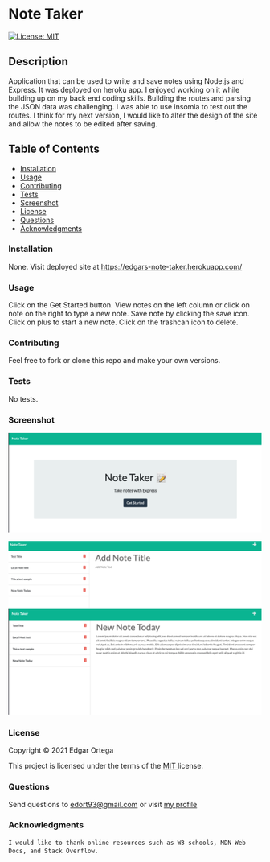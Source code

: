 # Note Taker
[![License: MIT](https://img.shields.io/badge/License-MIT-brightgreen.svg)](https://opensource.org/licenses/MIT)

## Description
Application that can be used to write and save notes using Node.js and Express. It was deployed on heroku app. I enjoyed working on it while building up on my back end coding skills. Building the routes and parsing the JSON data was challenging. I was able to use insomia to test out the routes. I think for my next version, I would like to alter the design of the site and allow the notes to be edited after saving. 

## Table of Contents

- [Installation](#installation)
- [Usage](#usage)
- [Contributing](#contributing)
- [Tests](#tests)
- [Screenshot](#screenshot)
- [License](#license)
- [Questions](#questions)
- [Acknowledgments](#acknowledgments)

### Installation
None. Visit deployed site at https://edgars-note-taker.herokuapp.com/

### Usage
Click on the Get Started button. View notes on the left column or click on note on the right to type a new note. Save note by clicking the save icon. Click on plus to start a new note. Click on the trashcan icon to delete. 

### Contributing
Feel free to fork or clone this repo and make your own versions.

### Tests
No tests.

###  Screenshot 
![plot](public/assets/images/test.png)

![plot](public/assets/images/test1.png)
![plot](public/assets/images/test2.png)

###  License

Copyright &copy; 2021 Edgar Ortega

This project is licensed under the terms of the <a href="https://opensource.org/licenses/MIT" target= "_blank" > MIT </a> license.

### Questions

Send questions to edort93@gmail.com or visit <a href="https://github.com/edgarO93" target= "_blank" >my profile </a><br>

### Acknowledgments

```
I would like to thank online resources such as W3 schools, MDN Web Docs, and Stack Overflow.
```
